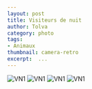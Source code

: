 ```yaml
---
layout: post
title: Visiteurs de nuit
author: Tolva
category: photo
tags:
- Animaux
thumbnail: camera-retro
excerpt:  ...
---
```



![VN1](https://farm2.staticflickr.com/1714/24357692959_f13366f302_c.jpg)
![VN1](https://farm2.staticflickr.com/1632/24429815950_f2c4cfc236_c.jpg)
![VN1](https://farm2.staticflickr.com/1529/24098502723_51ebd57053_c.jpg)
![VN1](https://farm2.staticflickr.com/1463/24607558932_e34806b708_c.jpg)
